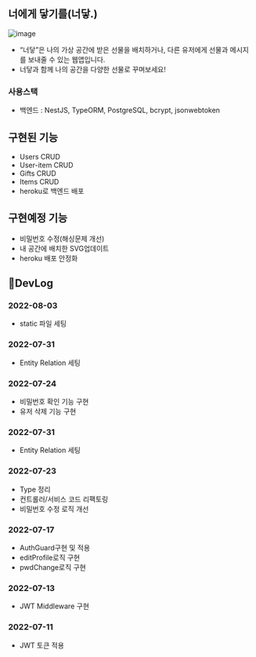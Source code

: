 ## 너에게 닿기를(너닿.)
![image](https://user-images.githubusercontent.com/87600115/184542055-d7264fca-47d8-4b07-a521-17ed88962301.png)
<br/>
- “너닿”은 나의 가상 공간에 받은 선물을 배치하거나, 다른 유저에게 선물과 메시지를 보내줄 수 있는 웹앱입니다. 
- 너닿과 함께 나의 공간을 다양한 선물로 꾸며보세요!

### 사용스택
- 백엔드 : NestJS, TypeORM, PostgreSQL, bcrypt, jsonwebtoken

## 구현된 기능
- Users CRUD
- User-item CRUD
- Gifts CRUD
- Items CRUD
- heroku로 백엔드 배포

## 구현예정 기능
- 비밀번호 수정(해싱문제 개선)
- 내 공간에 배치한 SVG업데이트
- heroku 배포 안정화


## 📔DevLog

### 2022-08-03

- static 파일 세팅

### 2022-07-31

- Entity Relation 세팅

### 2022-07-24

- 비밀번호 확인 기능 구현
- 유저 삭제 기능 구현

### 2022-07-31

- Entity Relation 세팅

### 2022-07-23

- Type 정리
- 컨트롤러/서비스 코드 리팩토링
- 비밀번호 수정 로직 개선

### 2022-07-17

- AuthGuard구현 및 적용
- editProfile로직 구현
- pwdChange로직 구현

### 2022-07-13

- JWT Middleware 구현

### 2022-07-11

- JWT 토큰 적용
